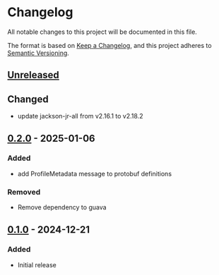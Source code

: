 # Changelog
All notable changes to this project will be documented in this file.

The format is based on [Keep a Changelog](https://keepachangelog.com/en/1.0.0/),
and this project adheres to [Semantic Versioning](https://semver.org/spec/v2.0.0.html).

## [Unreleased]

## Changed
- update jackson-jr-all from v2.16.1 to v2.18.2

## [0.2.0] - 2025-01-06

### Added
- add ProfileMetadata message to protobuf definitions

### Removed
- Remove dependency to guava

## [0.1.0] - 2024-12-21

### Added
- Initial release

[Unreleased]: https://github.com/theborakompanioni/nostr-proto/compare/0.2.0...HEAD
[0.2.0]: https://github.com/theborakompanioni/nostr-proto/compare/0.1.0...0.2.0
[0.1.0]: https://github.com/theborakompanioni/nostr-proto/releases/tag/0.1.0
